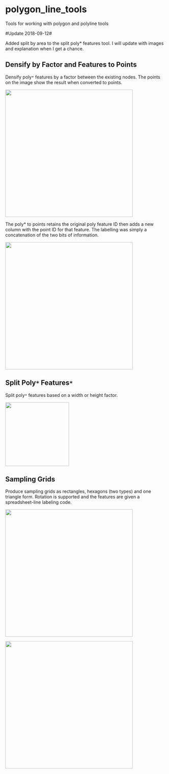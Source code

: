 # polygon_line_tools

Tools for working with polygon and polyline tools

#Update 2018-09-12#

Added split by area to the split poly* features tool.  I will update with images and explanation when I get a chance.

## Densify by Factor and Features to Points

Densify poly`*` features by a factor between the existing nodes.  The points on the image show the result when converted to points.

<a href="url"><img src="https://github.com/Dan-Patterson/tools_pro/blob/master/Polygon_lineTools/Images/Densify.png" align="center" width="400" ></a>

The poly* to points retains the original poly feature ID then adds a new column with the point ID for that feature.  The labelling was simply a concatenation of the two bits of information.

<a href="url"><img src="https://github.com/Dan-Patterson/tools_pro/blob/master/Polygon_lineTools/Images/poly_pnts.png" align="center" width="400" ></a>

## Split Poly`*` Features`*`

Split poly`*` features based on a width or height factor.

<a href="url"><img src="https://github.com/Dan-Patterson/tools_pro/blob/master/Polygon_lineTools/Images/Split_poly_features.png" align="center" width="200" ></a>


## Sampling Grids

Produce sampling grids as rectangles, hexagons (two types) and one triangle form.
Rotation is supported and the features are given a spreadsheet-line labeling code.

<a href="url"><img src="https://github.com/Dan-Patterson/tools_pro/blob/master/Polygon_lineTools/Images/sampling_grid_results.png" align="center" width="400" ></a>


<a href="url"><img src="https://github.com/Dan-Patterson/tools_pro/blob/master/Polygon_lineTools/Images/sampling_grids.png" align="center" width="400" ></a>
